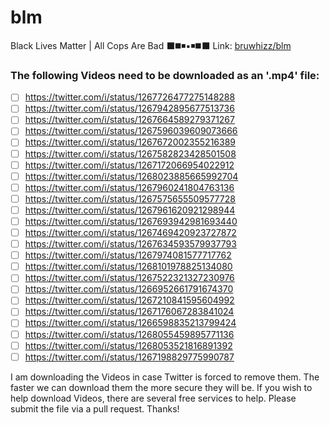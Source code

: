 # blm
Black Lives Matter | All Cops Are Bad
:black_large_square::black_medium_square::black_medium_small_square::black_small_square::black_medium_small_square::black_medium_square::black_large_square:
Link: [bruwhizz/blm](https://bruwhizz.github.io/blm/)

### The following Videos need to be downloaded as an '.mp4' file:
- [ ] https://twitter.com/i/status/1267726477275148288
- [ ] https://twitter.com/i/status/1267942895677513736
- [ ] https://twitter.com/i/status/1267664589279371267
- [ ] https://twitter.com/i/status/1267596039609073666
- [ ] https://twitter.com/i/status/1267672002355216389
- [ ] https://twitter.com/i/status/1267582823428501508
- [ ] https://twitter.com/i/status/1267172066954022912
- [ ] https://twitter.com/i/status/1268023885665992704
- [ ] https://twitter.com/i/status/1267960241804763136
- [ ] https://twitter.com/i/status/1267575655509577728
- [ ] https://twitter.com/i/status/1267961620921298944
- [ ] https://twitter.com/i/status/1267693942981693440
- [ ] https://twitter.com/i/status/1267469420923727872
- [ ] https://twitter.com/i/status/1267634593579937793
- [ ] https://twitter.com/i/status/1267974081577717762
- [ ] https://twitter.com/i/status/1268101978825134080
- [ ] https://twitter.com/i/status/1267522321327230976
- [ ] https://twitter.com/i/status/1266952661791674370
- [ ] https://twitter.com/i/status/1267210841595604992
- [ ] https://twitter.com/i/status/1267176067283841024
- [ ] https://twitter.com/i/status/1266598835213799424
- [ ] https://twitter.com/i/status/1268055459895771136
- [ ] https://twitter.com/i/status/1268053521816891392
- [ ] https://twitter.com/i/status/1267198829775990787

I am downloading the Videos in case Twitter is forced to remove them. The faster we can download them the more secure they will be.
If you wish to help download Videos, there are several free services to help. Please submit the file via a pull request. Thanks!
